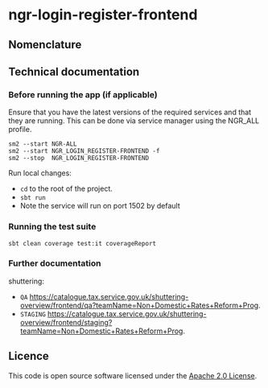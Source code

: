 
ngr-login-register-frontend
================

## Nomenclature


## Technical documentation


### Before running the app (if applicable)

Ensure that you have the latest versions of the required services and that they are running. This can be done via service manager using the NGR_ALL profile.
```
sm2 --start NGR-ALL
sm2 --start NGR_LOGIN_REGISTER-FRONTEND -f
sm2 --stop  NGR_LOGIN_REGISTER-FRONTEND
```
Run local changes:
* `cd` to the root of the project.
* `sbt run`
* Note the service will run on port 1502 by default

### Running the test suite
```
sbt clean coverage test:it coverageReport
```
### Further documentation

shuttering:
* `QA` https://catalogue.tax.service.gov.uk/shuttering-overview/frontend/qa?teamName=Non+Domestic+Rates+Reform+Prog.
* `STAGING` https://catalogue.tax.service.gov.uk/shuttering-overview/frontend/staging?teamName=Non+Domestic+Rates+Reform+Prog.

## Licence
This code is open source software licensed under
the [Apache 2.0 License]("http://www.apache.org/licenses/LICENSE-2.0.html").